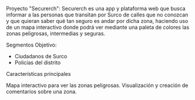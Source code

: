 Proyecto "Securerch": Securerch es una app y plataforma web que busca informar a las personas que transitan por Surco de calles que no conozcan y que quieran saber qué tan seguro es andar por dicha zona, haciendo uso de un mapa interactivo donde podrá ver mediante una paleta de colores las zonas peligrosas, intermedias y seguras.

Segmentos Objetivo:

* Ciudadanos de Surco
* Policías del distrito

Características principales

Mapa interactivo para ver las zonas peligrosas.
Visualización y creación de comentarios sobre una zona.